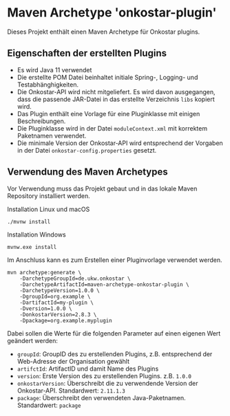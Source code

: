 # Maven Archetype 'onkostar-plugin'

Dieses Projekt enthält einen Maven Archetype für Onkostar plugins.

## Eigenschaften der erstellten Plugins

* Es wird Java 11 verwendet
* Die erstellte POM Datei beinhaltet initiale Spring-, Logging- und Testabhänghigkeiten.
* Die Onkostar-API wird nicht mitgeliefert.
  Es wird davon ausgegangen, dass die passende JAR-Datei in das erstellte Verzeichnis `libs` kopiert wird. 
* Das Plugin enthält eine Vorlage für eine Pluginklasse mit einigen Beschreibungen.
* Die Pluginklasse wird in der Datei `moduleContext.xml` mit korrektem Paketnamen verwendet.
* Die minimale Version der Onkostar-API wird entsprechend der Vorgaben in der Datei `onkostar-config.properties` gesetzt.

## Verwendung des Maven Archetypes

Vor Verwendung muss das Projekt gebaut und in das lokale Maven Repository installiert werden.

Installation Linux und macOS

```
./mvnw install
```

Installation Windows

```
mvnw.exe install
```

Im Anschluss kann es zum Erstellen einer Pluginvorlage verwendet werden.

```
mvn archetype:generate \
    -DarchetypeGroupId=de.ukw.onkostar \
    -DarchetypeArtifactId=maven-archetype-onkostar-plugin \
    -DarchetypeVersion=1.0.0 \
    -DgroupId=org.example \
    -DartifactId=my-plugin \
    -Dversion=1.0.0 \
    -DonkostarVersion=2.8.3 \
    -Dpackage=org.example.myplugin
```

Dabei sollen die Werte für die folgenden Parameter auf einen eigenen Wert geändert werden:

* `groupId`: GroupID des zu erstellenden Plugins, z.B. entsprechend der Web-Adresse der Organisation gewählt
* `artifctId`: ArtifactID und damit Name des Plugins
* `version`: Erste Version des zu erstellenden Plugins. z.B. `1.0.0`
* `onkostarVersion`: Überschreibt die zu verwendende Version der Onkostar-API. Standardwert: `2.11.1.3` 
* `package`: Überschreibt den verwendeten Java-Paketnamen. Standardwert: `package`
